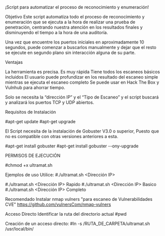 ¡Script para automatizar el proceso de reconocimiento y enumeración!

Objetivo
Este script automatiza todo el proceso de reconocimiento y enumeración que se ejecuta a la hora de realizar una prueba de penetración, centrando nuestra atención en los resultados finales y disminuyendo el tiempo a la hora de una auditoría.

Una vez que encuentre los puertos iniciales en aproximadamente 10 segundos, puede comenzar a buscarlos manualmente y dejar que el resto se ejecute en segundo plano sin interacción alguna de su parte.

Ventajas

La herramienta es precisa. 
Es muy rápida 
Tiene todos los escaneos básicos incluidos 
El usuario puede profundizar en los resultado del escaneo simple mientras se ejecuta el escaneo completo
Se puede usar en Hack The Box y Vulnhub para ahorrar tiempo.

Solo se necesita la “dirección IP” y el “Tipo de Escaneo” y el script buscará y analizará los puertos TCP y UDP abiertos.

Requisitos de Instalación

#apt-get update
#apt-get upgrade

El Script necesita de la instalación de Gobuster V3.0 o superior, Puesto que no es compatible con otras versiones anteriores a esta.

#apt-get install gobuster
#apt-get install gobuster --ony-upgrade

PERMISOS DE EJECUCIÓN

#chmod +x ultramat.sh

Ejemplos de uso
Utilice: 
#./ultramat.sh <Dirección IP> <Tipos de Escaneos>


#./ultramat.sh <Dirección IP> Rapido
#./ultramat.sh <Dirección IP> Basico
#./ultramat.sh <Dirección IP> Completo

Recomendado
Instalar nmap vulners "para escaneo de Vulnerabilidades CVE"
https://github.com/vulnersCom/nmap-vulners

Acceso Directo
Identificar la ruta del directorio actual
#pwd

Creación de un acceso directo:
#ln -s /RUTA_DE_CARPETA/ultramat.sh /usr/local/bin/

